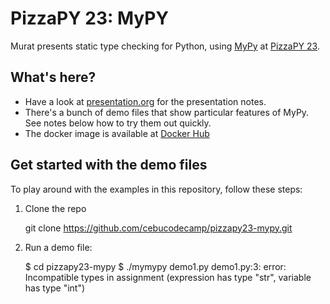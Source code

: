 # PizzaPY 23: MyPY

Murat presents static type checking for Python, using [MyPy](http://mypy-lang.org/) at [PizzaPY 23](https://www.meetup.com/PizzaPy-PH/events/235261664/).

## What's here?

* Have a look at [presentation.org](./presentation.org) for the presentation notes.
* There's a bunch of demo files that show particular features of MyPy. See notes below how to try them out quickly.
* The docker image is available at [Docker Hub](https://hub.docker.com/r/cebucodecamp/pizzapy23-mypy/)

## Get started with the demo files

To play around with the examples in this repository, follow these steps:

1. Clone the repo

    git clone https://github.com/cebucodecamp/pizzapy23-mypy.git

2. Run a demo file:

    $ cd pizzapy23-mypy
    $ ./mymypy demo1.py
    demo1.py:3: error: Incompatible types in assignment (expression has type "str", variable has type "int")
